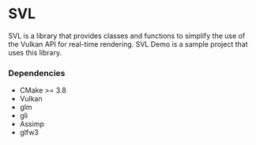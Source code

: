 # SVL
SVL is a library that provides classes and functions to simplify the use of the Vulkan API for real-time rendering. SVL Demo is a sample project that uses this library.

### Dependencies
* CMake >= 3.8
* Vulkan
* glm
* gli
* Assimp
* glfw3

